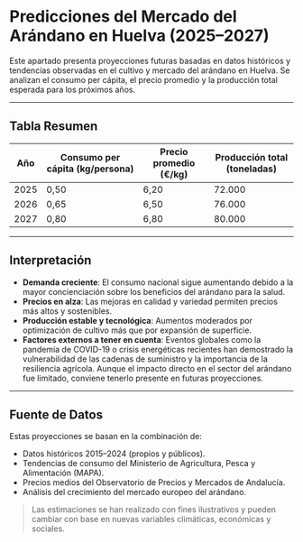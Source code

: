 # Predicciones del Mercado del Arándano en Huelva (2025–2027)

Este apartado presenta proyecciones futuras basadas en datos históricos y tendencias observadas en el cultivo y mercado del arándano en Huelva. Se analizan el consumo per cápita, el precio promedio y la producción total esperada para los próximos años.

---


## Tabla Resumen

| Año  | Consumo per cápita (kg/persona) | Precio promedio (€/kg) | Producción total (toneladas) |
|------|----------------------------------|-------------------------|-------------------------------|
| 2025 | 0,50                             | 6,20                    | 72.000                        |
| 2026 | 0,65                             | 6,50                    | 76.000                        |
| 2027 | 0,80                             | 6,80                    | 80.000                        |

---

## Interpretación

- **Demanda creciente**: El consumo nacional sigue aumentando debido a la mayor concienciación sobre los beneficios del arándano para la salud.
- **Precios en alza**: Las mejoras en calidad y variedad permiten precios más altos y sostenibles.
- **Producción estable y tecnológica**: Aumentos moderados por optimización de cultivo más que por expansión de superficie.
- **Factores externos a tener en cuenta**: Eventos globales como la pandemia de COVID-19 o crisis energéticas recientes han demostrado la vulnerabilidad de las cadenas de suministro y la importancia de la resiliencia agrícola. Aunque el impacto directo en el sector del arándano fue limitado, conviene tenerlo presente en futuras proyecciones.

---

## Fuente de Datos

Estas proyecciones se basan en la combinación de:
- Datos históricos 2015–2024 (propios y públicos).
- Tendencias de consumo del Ministerio de Agricultura, Pesca y Alimentación (MAPA).
- Precios medios del Observatorio de Precios y Mercados de Andalucía.
- Análisis del crecimiento del mercado europeo del arándano.

> Las estimaciones se han realizado con fines ilustrativos y pueden cambiar con base en nuevas variables climáticas, económicas y sociales.
